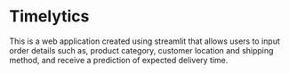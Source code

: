 # Timelytics
This is a web application created using streamlit that allows users to input order details such as, product category, customer location and shipping method, and receive a prediction of expected delivery time.

